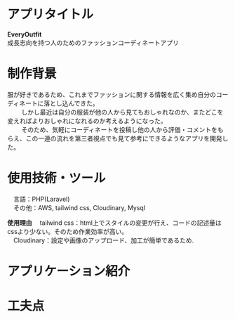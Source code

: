 # アプリタイトル
**EveryOutfit** <br>
成長志向を持つ人のためのファッションコーディネートアプリ

# 制作背景
  服が好きであるため、これまでファッションに関する情報を広く集め自分のコーディネートに落とし込んできた。 <br>
　
　しかし最近は自分の服装が他の人から見てもおしゃれなのか、またどこを変えればよりおしゃれになれるのか考えるようになった。 <br>
　
　そのため、気軽にコーディネートを投稿し他の人から評価・コメントをもらえ、この一連の流れを第三者視点でも見て参考にできるようなアプリを開発した。

# 使用技術・ツール
　言語：PHP(Laravel) <br>
　その他：AWS, tailwind css, Cloudinary, Mysql <br>
 
 **使用理由**
　tailwind css：html上でスタイルの変更が行え、コードの記述量はcssより少ない。そのため作業効率が高い。 <br>
　Cloudinary：設定や画像のアップロード、加工が簡単であるため.


# アプリケーション紹介
# 工夫点



